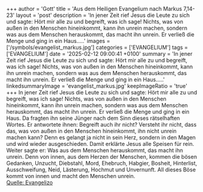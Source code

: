 +++
author = 'Gott'
title = 'Aus dem Heiligen Evangelium nach Markus 7,14-23'
layout = 'post'
description = 'In jener Zeit rief Jesus die Leute zu sich und sagte: Hört mir alle zu und begreift, was ich sage! Nichts, was von außen in den Menschen hineinkommt, kann ihn unrein machen, sondern was aus dem Menschen herauskommt, das macht ihn unrein. Er verließ die Menge und ging in ein Haus.....'
images = ['/symbols/evangelist_markus.jpg']
categories = ['EVANGELIUM']
tags = ['EVANGELIUM']
date = '2025-02-12 09:00:41 +0100'
summary = 'In jener Zeit rief Jesus die Leute zu sich und sagte: Hört mir alle zu und begreift, was ich sage! Nichts, was von außen in den Menschen hineinkommt, kann ihn unrein machen, sondern was aus dem Menschen herauskommt, das macht ihn unrein. Er verließ die Menge und ging in ein Haus.....'
linkedsummaryImage = 'evangelist_markus.jpg'
keepImageRatio = 'true'
+++
In jener Zeit rief Jesus die Leute zu sich und sagte: Hört mir alle zu und begreift, was ich sage!
Nichts, was von außen in den Menschen hineinkommt, kann ihn unrein machen, sondern was aus dem Menschen herauskommt, das macht ihn unrein.
Er verließ die Menge und ging in ein Haus.
Da fragten ihn seine Jünger nach dem Sinn dieses rätselhaften Wortes.<!--more-->
Er antwortete ihnen: Begreift auch ihr nicht? Versteht ihr nicht, dass das, was von außen in den Menschen hineinkommt, ihn nicht unrein machen kann?
Denn es gelangt ja nicht in sein Herz, sondern in den Magen und wird wieder ausgeschieden. Damit erklärte Jesus alle Speisen für rein.
Weiter sagte er: Was aus dem Menschen herauskommt, das macht ihn unrein.
Denn von innen, aus dem Herzen der Menschen, kommen die bösen Gedanken, Unzucht, Diebstahl, Mord,
Ehebruch, Habgier, Bosheit, Hinterlist, Ausschweifung, Neid, Lästerung, Hochmut und Unvernunft.
All dieses Böse kommt von innen und macht den Menschen unrein.<br> [Quelle: Evangelizo](https://evangeliumtagfuertag.org/DE/gospel)